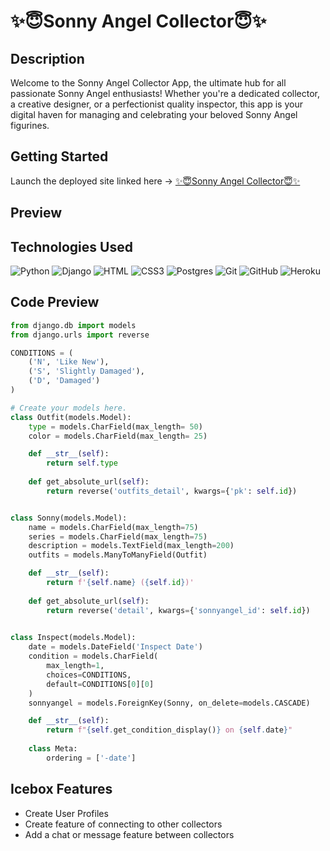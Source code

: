# ✨😇Sonny Angel Collector😇✨
## Description
Welcome to the Sonny Angel Collector App, the ultimate hub for all passionate Sonny Angel enthusiasts! Whether you're a dedicated collector, a creative designer, or a perfectionist quality inspector, this app is your digital haven for managing and celebrating your beloved Sonny Angel figurines.
## Getting Started
Launch the deployed site linked here ->
[✨😇Sonny Angel Collector😇✨](https://sonny-angel-collector-c61cb0dd8988.herokuapp.com/)

## Preview

## Technologies Used
![Python](https://img.shields.io/badge/python-3670A0?style=for-the-badge&logo=python&logoColor=ffdd54)
![Django](https://img.shields.io/badge/django-%23092E20.svg?style=for-the-badge&logo=django&logoColor=white)
![HTML](https://img.shields.io/badge/HTML5-E34F26?style=for-the-badge&logo=html5&logoColor=white)
![CSS3](https://img.shields.io/badge/css3-%231572B6.svg?style=for-the-badge&logo=css3&logoColor=white)
![Postgres](https://img.shields.io/badge/postgres-%23316192.svg?style=for-the-badge&logo=postgresql&logoColor=white) 
![Git](https://img.shields.io/badge/git-%23F05033.svg?style=for-the-badge&logo=git&logoColor=white)
![GitHub](https://img.shields.io/badge/github-%23121011.svg?style=for-the-badge&logo=github&logoColor=white)
![Heroku](https://img.shields.io/badge/Heroku-430098?style=for-the-badge&logo=heroku&logoColor=white)

## Code Preview
```python
from django.db import models
from django.urls import reverse

CONDITIONS = (
    ('N', 'Like New'),
    ('S', 'Slightly Damaged'),
    ('D', 'Damaged')
)

# Create your models here.
class Outfit(models.Model):
    type = models.CharField(max_length= 50)
    color = models.CharField(max_length= 25)

    def __str__(self):
        return self.type
    
    def get_absolute_url(self):
        return reverse('outfits_detail', kwargs={'pk': self.id})


class Sonny(models.Model):
    name = models.CharField(max_length=75)
    series = models.CharField(max_length=75)
    description = models.TextField(max_length=200)
    outfits = models.ManyToManyField(Outfit)

    def __str__(self):
        return f'{self.name} ({self.id})'
    
    def get_absolute_url(self):
        return reverse('detail', kwargs={'sonnyangel_id': self.id})
    

class Inspect(models.Model):
    date = models.DateField('Inspect Date')
    condition = models.CharField(
        max_length=1,
        choices=CONDITIONS,
        default=CONDITIONS[0][0]
    )
    sonnyangel = models.ForeignKey(Sonny, on_delete=models.CASCADE)

    def __str__(self):
        return f"{self.get_condition_display()} on {self.date}"
    
    class Meta:
        ordering = ['-date']

```
## Icebox Features
- Create User Profiles
- Create feature of connecting to other collectors
- Add a chat or message feature between collectors

